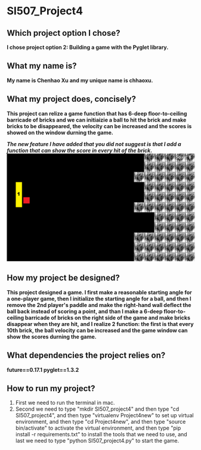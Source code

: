 # SI507_Project4
## Which project option I chose?
**I chose project option 2: Building a game with the Pyglet library.**

## What my name is?
**My name is Chenhao Xu and my unique name is chhaoxu.**

## What my project does, concisely?
**This project can relize a game function that has 6-deep floor-to-ceiling barricade of bricks and we can initiaizie a ball to hit the brick and make bricks to be disappeared, the velocity can be increased and the scores is showed on the window durning the game.**

**_The new feature I have added that you did not suggest is that I add a function that can show the score in every hit of the brick._**
![image](https://github.com/chhaoxu/SI507_Project4/raw/master/projectSource/result.png)


## How my project be designed?
**This project designed a game. I first make a reasonable starting angle for a one-player game, then I initialize the starting angle for a ball, and then I remove the 2nd player's paddle and make the right-hand wall deflect the ball back instead of scoring a point, and than I make a 6-deep floor-to-ceiling barricade of bricks on the right side of the game and make bricks disappear when they are hit, and I realize 2 function: the first is that every 10th brick, the ball velocity can be increased and the game window can show the scores durning the game.**


## What dependencies the project relies on?
**future==0.17.1
pyglet==1.3.2**

## How to run my project?
1. First we need to run the terminal in mac.
2. Second we need to type "mkdir SI507_project4" and then type "cd SI507_project4", and then type "virtualenv Project4new" to set up virtual environment, and then type "cd Project4new", and then type "source bin/activate" to activate the virtual environment, and then type "pip install -r requirements.txt" to install the tools that we need to use, and last we need to type "python SI507_project4.py" to start the game.
